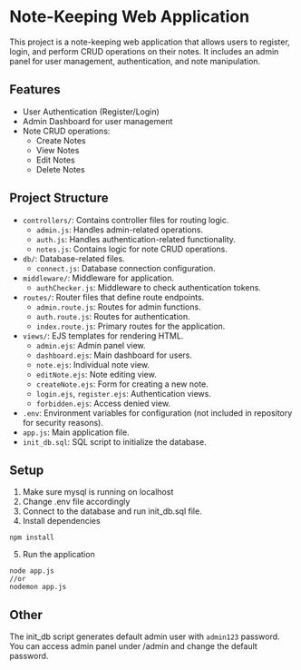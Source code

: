 # Note-Keeping Web Application

This project is a note-keeping web application that allows users to register, login, and perform CRUD operations on their notes. It includes an admin panel for user management, authentication, and note manipulation.

## Features

- User Authentication (Register/Login)
- Admin Dashboard for user management
- Note CRUD operations:
  - Create Notes
  - View Notes
  - Edit Notes
  - Delete Notes

## Project Structure

- `controllers/`: Contains controller files for routing logic.
  - `admin.js`: Handles admin-related operations.
  - `auth.js`: Handles authentication-related functionality.
  - `notes.js`: Contains logic for note CRUD operations.
- `db/`: Database-related files.
  - `connect.js`: Database connection configuration.
- `middleware/`: Middleware for application.
  - `authChecker.js`: Middleware to check authentication tokens.
- `routes/`: Router files that define route endpoints.
  - `admin.route.js`: Routes for admin functions.
  - `auth.route.js`: Routes for authentication.
  - `index.route.js`: Primary routes for the application.
- `views/`: EJS templates for rendering HTML.
  - `admin.ejs`: Admin panel view.
  - `dashboard.ejs`: Main dashboard for users.
  - `note.ejs`: Individual note view.
  - `editNote.ejs`: Note editing view.
  - `createNote.ejs`: Form for creating a new note.
  - `login.ejs`, `register.ejs`: Authentication views.
  - `forbidden.ejs`: Access denied view.
- `.env`: Environment variables for configuration (not included in repository for security reasons).
- `app.js`: Main application file.
- `init_db.sql`: SQL script to initialize the database.

## Setup

1. Make sure mysql is running on localhost
2. Change .env file accordingly
3. Connect to the database and run init_db.sql file. 
4. Install dependencies
```
npm install
```
5. Run the application
```
node app.js 
//or
nodemon app.js
```

## Other

The init_db script generates default admin user with `admin123` password. You can access admin panel under /admin and change the default password. 
